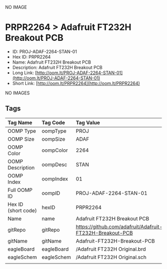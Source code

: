 


  
NO IMAGE  
# PRPR2264 > Adafruit FT232H Breakout PCB

- ID: PROJ-ADAF-2264-STAN-01
- Hex ID: PRPR2264
- Name: Adafruit FT232H Breakout PCB
- Description: Adafruit FT232H Breakout PCB
- Long Link: [http://oom.lt/PROJ-ADAF-2264-STAN-01](http://oom.lt/PROJ-ADAF-2264-STAN-01)
- Short Link: [http://oom.lt/PRPR2264](http://oom.lt/PRPR2264)
  
NO IMAGES  
## Tags
  

|Tag Name|Tag Code|Tag Value|
| :--- | :--- | :--- |
|OOMP Type|oompType|PROJ|
|OOMP Size|oompSize|ADAF|
|OOMP Color|oompColor|2264|
|OOMP Description|oompDesc|STAN|
|OOMP Index|oompIndex|01|
|Full OOMP ID|oompID|PROJ-ADAF-2264-STAN-01|
|Hex ID (short code)|hexID|PRPR2264|
|Name|name|Adafruit FT232H Breakout PCB|
|gitRepo|gitRepo|https://github.com/adafruit/Adafruit-FT232H-Breakout-PCB|
|gitName|gitName|Adafruit-FT232H-Breakout-PCB|
|eagleBoard|eagleBoard|/Adafruit FT232H Original.brd|
|eagleSchem|eagleSchem|/Adafruit FT232H Original.sch|
||||
